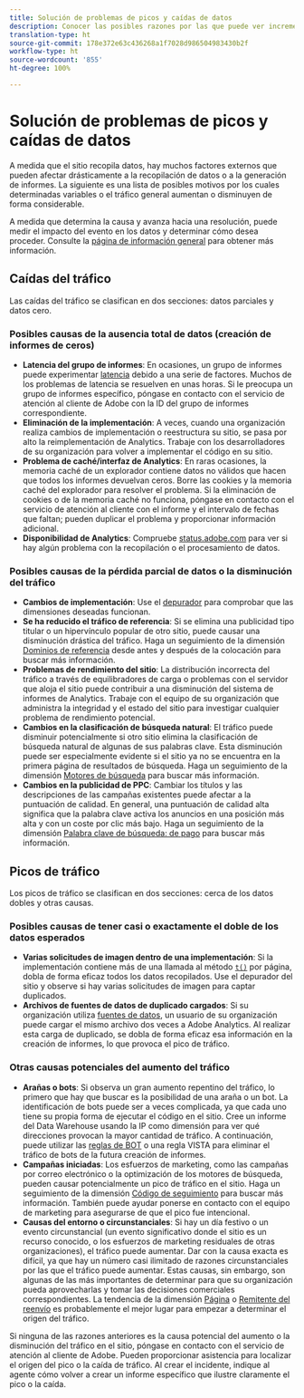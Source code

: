 ```yaml
---
title: Solución de problemas de picos y caídas de datos
description: Conocer las posibles razones por las que puede ver incrementos o disminuciones drásticos en los informes de tendencias.
translation-type: ht
source-git-commit: 178e372e63c436268a1f7028d986504983430b2f
workflow-type: ht
source-wordcount: '855'
ht-degree: 100%

---
```



# Solución de problemas de picos y caídas de datos

A medida que el sitio recopila datos, hay muchos factores externos que pueden afectar drásticamente a la recopilación de datos o a la generación de informes. La siguiente es una lista de posibles motivos por los cuales determinadas variables o el tráfico general aumentan o disminuyen de forma considerable.

A medida que determina la causa y avanza hacia una resolución, puede medir el impacto del evento en los datos y determinar cómo desea proceder. Consulte la [página de información general](overview.md) para obtener más información.

## Caídas del tráfico

Las caídas del tráfico se clasifican en dos secciones: datos parciales y datos cero.

### Posibles causas de la ausencia total de datos (creación de informes de ceros)

* **Latencia del grupo de informes**: En ocasiones, un grupo de informes puede experimentar [latencia](../latency.md) debido a una serie de factores. Muchos de los problemas de latencia se resuelven en unas horas. Si le preocupa un grupo de informes específico, póngase en contacto con el servicio de atención al cliente de Adobe con la ID del grupo de informes correspondiente.
* **Eliminación de la implementación**: A veces, cuando una organización realiza cambios de implementación o reestructura su sitio, se pasa por alto la reimplementación de Analytics. Trabaje con los desarrolladores de su organización para volver a implementar el código en su sitio.
* **Problema de caché/interfaz de Analytics**: En raras ocasiones, la memoria caché de un explorador contiene datos no válidos que hacen que todos los informes devuelvan ceros. Borre las cookies y la memoria caché del explorador para resolver el problema. Si la eliminación de cookies o de la memoria caché no funciona, póngase en contacto con el servicio de atención al cliente con el informe y el intervalo de fechas que faltan; pueden duplicar el problema y proporcionar información adicional.
* **Disponibilidad de Analytics**: Compruebe [status.adobe.com](https://status.adobe.com/products/1173/es) para ver si hay algún problema con la recopilación o el procesamiento de datos.

### Posibles causas de la pérdida parcial de datos o la disminución del tráfico

* **Cambios de implementación**: Use el [depurador](/help/implement/validate/debugger.md) para comprobar que las dimensiones deseadas funcionan.
* **Se ha reducido el tráfico de referencia**: Si se elimina una publicidad tipo titular o un hipervínculo popular de otro sitio, puede causar una disminución drástica del tráfico. Haga un seguimiento de la dimensión [Dominios de referencia](/help/components/dimensions/referring-domain.md) desde antes y después de la colocación para buscar más información.
* **Problemas de rendimiento del sitio**: La distribución incorrecta del tráfico a través de equilibradores de carga o problemas con el servidor que aloja el sitio puede contribuir a una disminución del sistema de informes de Analytics. Trabaje con el equipo de su organización que administra la integridad y el estado del sitio para investigar cualquier problema de rendimiento potencial.
* **Cambios en la clasificación de búsqueda natural**: El tráfico puede disminuir potencialmente si otro sitio elimina la clasificación de búsqueda natural de algunas de sus palabras clave. Esta disminución puede ser especialmente evidente si el sitio ya no se encuentra en la primera página de resultados de búsqueda. Haga un seguimiento de la dimensión [Motores de búsqueda](/help/components/dimensions/search-engine.md) para buscar más información.
* **Cambios en la publicidad de PPC**: Cambiar los títulos y las descripciones de las campañas existentes puede afectar a la puntuación de calidad. En general, una puntuación de calidad alta significa que la palabra clave activa los anuncios en una posición más alta y con un coste por clic más bajo. Haga un seguimiento de la dimensión [Palabra clave de búsqueda: de pago](/help/components/dimensions/search-keyword.md) para buscar más información.

## Picos de tráfico

Los picos de tráfico se clasifican en dos secciones: cerca de los datos dobles y otras causas.

### Posibles causas de tener casi o exactamente el doble de los datos esperados

* **Varias solicitudes de imagen dentro de una implementación**: Si la implementación contiene más de una llamada al método [`t()`](/help/implement/vars/functions/t-method.md) por página, dobla de forma eficaz todos los datos recopilados. Use el depurador del sitio y observe si hay varias solicitudes de imagen para captar duplicados.
* **Archivos de fuentes de datos de duplicado cargados**: Si su organización utiliza [fuentes de datos](/help/import/c-data-sources/datasrc-home.md), un usuario de su organización puede cargar el mismo archivo dos veces a Adobe Analytics. Al realizar esta carga de duplicado, se dobla de forma eficaz esa información en la creación de informes, lo que provoca el pico de tráfico.

### Otras causas potenciales del aumento del tráfico

* **Arañas o bots**: Si observa un gran aumento repentino del tráfico, lo primero que hay que buscar es la posibilidad de una araña o un bot. La identificación de bots puede ser a veces complicada, ya que cada uno tiene su propia forma de ejecutar el código en el sitio. Cree un informe del Data Warehouse usando la IP como dimensión para ver qué direcciones provocan la mayor cantidad de tráfico. A continuación, puede utilizar las [reglas de BOT](/help/admin/admin/bot-removal/bot-rules.md) o una regla VISTA para eliminar el tráfico de bots de la futura creación de informes.
* **Campañas iniciadas**: Los esfuerzos de marketing, como las campañas por correo electrónico o la optimización de los motores de búsqueda, pueden causar potencialmente un pico de tráfico en el sitio. Haga un seguimiento de la dimensión [Código de seguimiento](/help/components/dimensions/tracking-code.md) para buscar más información. También puede ayudar ponerse en contacto con el equipo de marketing para asegurarse de que el pico fue intencional.
* **Causas del entorno o circunstanciales**: Si hay un día festivo o un evento circunstancial (un evento significativo donde el sitio es un recurso conocido, o los esfuerzos de marketing residuales de otras organizaciones), el tráfico puede aumentar. Dar con la causa exacta es difícil, ya que hay un número casi ilimitado de razones circunstanciales por las que el tráfico puede aumentar. Estas causas, sin embargo, son algunas de las más importantes de determinar para que su organización pueda aprovecharlas y tomar las decisiones comerciales correspondientes. La tendencia de la dimensión [Página](/help/components/dimensions/page.md) o [Remitente del reenvío](/help/components/dimensions/referrer.md) es probablemente el mejor lugar para empezar a determinar el origen del tráfico.

Si ninguna de las razones anteriores es la causa potencial del aumento o la disminución del tráfico en el sitio, póngase en contacto con el servicio de atención al cliente de Adobe. Pueden proporcionar asistencia para localizar el origen del pico o la caída de tráfico. Al crear el incidente, indique al agente cómo volver a crear un informe específico que ilustre claramente el pico o la caída.
